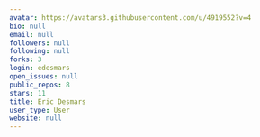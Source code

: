 ```yaml
---
avatar: https://avatars3.githubusercontent.com/u/4919552?v=4
bio: null
email: null
followers: null
following: null
forks: 3
login: edesmars
open_issues: null
public_repos: 8
stars: 11
title: Eric Desmars
user_type: User
website: null
---
```

